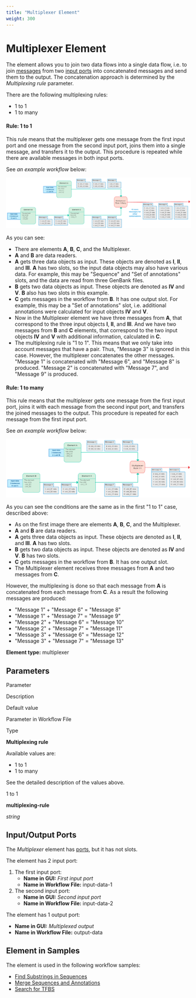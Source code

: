 ```yaml
---
title: "Multiplexer Element"
weight: 300
---
```



# Multiplexer Element

The element allows you to join two data flows into a single data flow, i.e. to join [messages](../../introduction/workflow-elements-and-connections) from two [input ports](../../introduction/workflow-elements-and-connections) into concatenated messages and send them to the output. The concatenation approach is determined by the _Multiplexing rule_ parameter.

There are the following multiplexing rules:

*   1 to 1
*   1 to many

#### Rule: 1 to 1

This rule means that the multiplexer gets one message from the first input port and one message from the second input port, joins them into a single message, and transfers it to the output. This procedure is repeated while there are available messages in both input ports.

See _an example workflow_ below:

![](/images/65930087/65930088.png)

As you can see:

*   There are elements **A**, **B**, **C**, and the Multiplexer.
*   **A** and **B** are data readers.
*   **A** gets three data objects as input. These objects are denoted as **I**, **II**, and **III**. **A** has two slots, so the input data objects may also have various data. For example, this may be "Sequence" and "Set of annotations" slots, and the data are read from three GenBank files.
*   **B** gets two data objects as input. These objects are denoted as **IV** and **V**. **B** also has two slots in this example.
*   **C** gets messages in the workflow from **B**. It has one output slot. For example, this may be a "Set of annotations" slot, i.e. additional annotations were calculated for input objects **IV** and **V**.
*   Now in the Multiplexer element we have three messages from **A**, that correspond to the three input objects **I**, **II**, and **III**. And we have two messages from **B** and **C** elements, that correspond to the two input objects **IV** and **V** with additional information, calculated in **C**.
*   The multiplexing rule is "1 to 1". This means that we only take into account messages that have a pair. Thus, "Message 3" is ignored in this case. However, the multiplexer concatenates the other messages. "Message 1" is concatenated with "Message 6", and "Message 8" is produced. "Message 2" is concatenated with "Message 7", and "Message 9" is produced.

#### Rule: 1 to many

This rule means that the multiplexer gets one message from the first input port, joins it with each message from the second input port, and transfers the joined messages to the output. This procedure is repeated for each message from the first input port.

See _an example workflow_ below:

![](/images/65930087/65930089.png)

As you can see the conditions are the same as in the first "1 to 1" case, described above:

*   As on the first image there are elements **A**, **B**, **C**, and the Multiplexer.
*   **A** and **B** are data readers.
*   **A** gets three data objects as input. These objects are denoted as **I**, **II**, and **III**. **A** has two slots.
*   **B** gets two data objects as input. These objects are denoted as **IV** and **V**. **B** has two slots.
*   **C** gets messages in the workflow from **B**. It has one output slot.
*   The Multiplexer element receives three messages from **A** and two messages from **C**.

However, the multiplexing is done so that each message from **A** is concatenated from each message from **C**. As a result the following messages are produced:

*   "Message 1" + "Message 6" = "Message 8"
*   "Message 1" + "Message 7" = "Message 9"
*   "Message 2" + "Message 6" = "Message 10"
*   "Message 2" + "Message 7" = "Message 11"
*   "Message 3" + "Message 6" = "Message 12"
*   "Message 3" + "Message 7" = "Message 13"

**Element type:** multiplexer

Parameters
----------

Parameter

Description

Default value

Parameter in Workflow File

Type

**Multiplexing rule**

Available values are:

*   1 to 1
*   1 to many

See the detailed description of the values above.

1 to 1

**multiplexing-rule**

_string_

Input/Output Ports
------------------

The _Multiplexer_ element has [ports](../../introduction/workflow-elements-and-connections), but it has not slots.

The element has 2 input port:

1.  The first input port:
    *   **Name in GUI:** _First input port_
    *   **Name in Workflow File:** input-data-1
2.  The second input port:
    *   **Name in GUI:** _Second input port_
    *   **Name in Workflow File:** input-data-2

The element has 1 output port:

*   **Name in GUI:** _Multiplexed output_
*   **Name in Workflow File:** output-data

Element in Samples
------------------

The element is used in the following workflow samples:

*   [Find Substrings in Sequences](../../workflow-samples/data-merging/find-substrings-in-sequences)
*   [Merge Sequences and Annotations](../../workflow-samples/scenarios/merge-sequences-and-annotations)
*   [Search for TFBS](../../workflow-samples/data-merging/search-for-tfbs)
